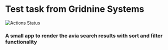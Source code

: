 # Test task from Gridnine Systems

[![Actions Status](https://github.com/it-amalker/test-task-gridnine-systems/workflows/test-task-gridnine-systems/badge.svg)](https://github.com/it-amalker/test-task-gridnine-systems/actions)

### A small app to render the avia search results with sort and filter functionality

